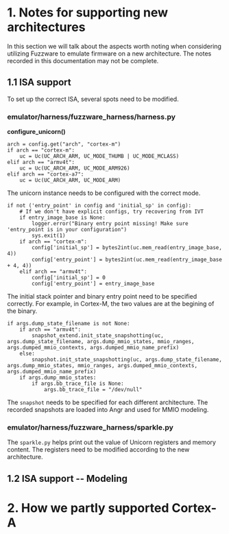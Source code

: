 # 1. Notes for supporting new architectures
In this section we will talk about the aspects worth noting when considering utilizing Fuzzware to emulate firmware on a new architecture. The notes recorded in this documentation may not be complete. 
## 1.1 ISA support
To set up the correct ISA, several spots need to be modified.
### emulator/harness/fuzzware_harness/harness.py
**configure_unicorn()**
```
arch = config.get("arch", "cortex-m") 
if arch == "cortex-m":
    uc = Uc(UC_ARCH_ARM, UC_MODE_THUMB | UC_MODE_MCLASS)
elif arch == "armv4t":
    uc = Uc(UC_ARCH_ARM, UC_MODE_ARM926)
elif arch == "cortex-a7":
    uc = Uc(UC_ARCH_ARM, UC_MODE_ARM)
```
The unicorn instance needs to be configured with the correct mode.

```
if not ('entry_point' in config and 'initial_sp' in config):
    # If we don't have explicit configs, try recovering from IVT
    if entry_image_base is None:
        logger.error("Binary entry point missing! Make sure 'entry_point is in your configuration")
        sys.exit(1)
    if arch == "cortex-m":
        config['initial_sp'] = bytes2int(uc.mem_read(entry_image_base, 4))
        config['entry_point'] = bytes2int(uc.mem_read(entry_image_base + 4, 4))
    elif arch == "armv4t":
        config['initial_sp'] = 0
        config['entry_point'] = entry_image_base
```
The initial stack pointer and binary entry point need to be specified correctly. For example, in Cortex-M, the two values are at the begining of the binary.

```
if args.dump_state_filename is not None:
    if arch == "armv4t":
        snapshot_extend.init_state_snapshotting(uc, args.dump_state_filename, args.dump_mmio_states, mmio_ranges, args.dumped_mmio_contexts, args.dumped_mmio_name_prefix)
    else:
        snapshot.init_state_snapshotting(uc, args.dump_state_filename, args.dump_mmio_states, mmio_ranges, args.dumped_mmio_contexts, args.dumped_mmio_name_prefix)
    if args.dump_mmio_states:
        if args.bb_trace_file is None:
            args.bb_trace_file = "/dev/null"
```
The `snapshot` needs to be specified for each different architecture. The recorded snapshots are loaded into Angr and used for MMIO modeling.

### emulator/harness/fuzzware_harness/sparkle.py
The `sparkle.py` helps print out the value of Unicorn registers and memory content. The registers need to be modified according to the new architecture.





## 1.2 ISA support -- Modeling

# 2. How we partly supported Cortex-A

